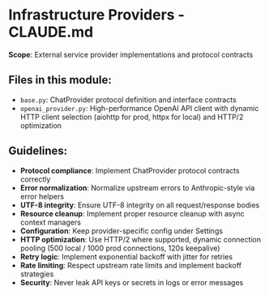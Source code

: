 # Infrastructure Providers - CLAUDE.md

**Scope**: External service provider implementations and protocol contracts

## Files in this module:
- `base.py`: ChatProvider protocol definition and interface contracts
- `openai_provider.py`: High-performance OpenAI API client with dynamic HTTP client selection (aiohttp for prod, httpx for local) and HTTP/2 optimization

## Guidelines:
- **Protocol compliance**: Implement ChatProvider protocol contracts correctly
- **Error normalization**: Normalize upstream errors to Anthropic-style via error helpers
- **UTF-8 integrity**: Ensure UTF-8 integrity on all request/response bodies
- **Resource cleanup**: Implement proper resource cleanup with async context managers
- **Configuration**: Keep provider-specific config under Settings
- **HTTP optimization**: Use HTTP/2 where supported, dynamic connection pooling (500 local / 1000 prod connections, 120s keepalive)
- **Retry logic**: Implement exponential backoff with jitter for retries
- **Rate limiting**: Respect upstream rate limits and implement backoff strategies
- **Security**: Never leak API keys or secrets in logs or error messages

